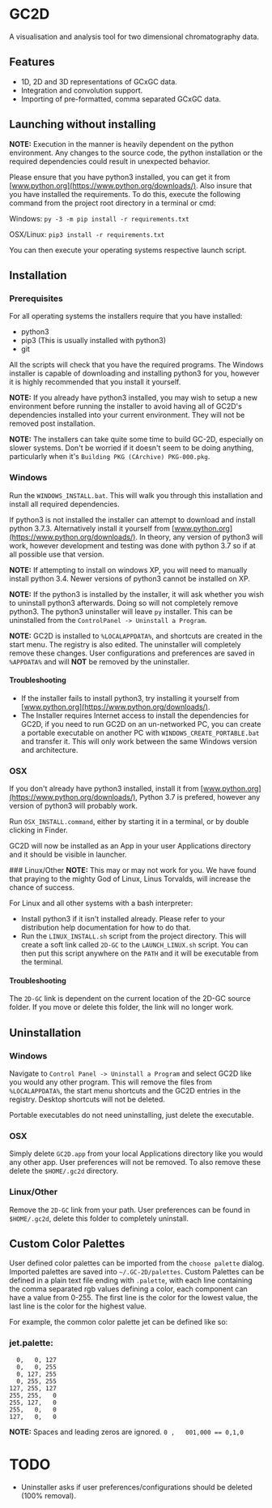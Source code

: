 # GC2D
A visualisation and analysis tool for two dimensional chromatography data.

## Features
 - 1D, 2D and 3D representations of GCxGC data.
 - Integration and convolution support.
 - Importing of pre-formatted, comma separated GCxGC data.

## Launching without installing
**NOTE:** Execution in the manner is heavily dependent on the python environment. Any changes to the source code, the
python installation or the required dependencies could result in unexpected behavior.

Please ensure that you have python3 installed, you can get it from [www.python.org](https://www.python.org/downloads/).
Also insure that you have installed the requirements. To do this, execute the following command from the project root
directory in a terminal or cmd:

Windows: `py -3 -m pip install -r requirements.txt`

OSX/Linux: `pip3 install -r requirements.txt`

You can then execute your operating systems respective launch script.

## Installation

### Prerequisites

For all operating systems the installers require that you have installed:

- python3
- pip3 (This is usually installed with python3)
- git

All the scripts will check that you have the required programs. The Windows installer is capable of downloading and
installing python3 for you, however it is highly recommended that you install it yourself.

**NOTE:** If you already have python3 installed, you may wish to setup a new environment before running the installer to
avoid having all of GC2D's dependencies installed into your current environment. They will not be removed post 
installation.

**NOTE:** The installers can take quite some time to build GC-2D, especially on slower systems. Don't be worried if it
doesn't seem to be doing anything, particularly when it's `Building PKG (CArchive) PKG-000.pkg`.


### Windows
Run the `WINDOWS_INSTALL.bat`. This will walk you through this installation and install
all required dependencies. 

If python3 is not installed the installer can attempt to download and install python 3.7.3.
Alternatively install it yourself from [www.python.org](https://www.python.org/downloads/).
In theory, any version of python3 will work, however development and testing was done with
python 3.7 so if at all possible use that version. 

**NOTE:** If attempting to install on windows XP, you will need to manually install python 3.4.
Newer versions of python3 cannot be installed on XP.

**NOTE:** If the python3 is installed by the installer, it will ask whether you wish to uninstall python3 afterwards.
Doing so will not completely remove python3. The python3 uninstaller will leave `py` installer.
This can be uninstalled from the `ControlPanel -> Uninstall a Program`.
 
**NOTE:** GC2D is installed to `%LOCALAPPDATA%`, and shortcuts are created in the start menu.
The registry is also edited. The uninstaller will completely remove these changes.
User configurations and preferences are saved in `%APPDATA%` and will **NOT** be removed by the uninstaller.

#### Troubleshooting

- If the installer fails to install python3, try installing it yourself from 
[www.python.org](https://www.python.org/downloads/).
- The Installer requires Internet access to install the dependencies for GC2D, if you need to run GC2D on an
un-networked PC, you can create a portable executable on another PC with `WINDOWS_CREATE_PORTABLE.bat` and transfer it.
This will only work between the same Windows version and architecture.

### OSX

If you don't already have python3 installed, install it from [www.python.org](https://www.python.org/downloads/), 
Python 3.7 is prefered, however any version of python3 will probably work.

Run `OSX_INSTALL.command`, either by starting it in a terminal, or by double clicking in Finder.

GC2D will now be installed as an App in your user Applications directory and it should be visible in launcher. 

### Linux/Other
**NOTE:** This may or may not work for you. We have found that praying to the mighty God of Linux, Linus Torvalds, will
increase the chance of success.

For Linux and all other systems with a bash interpreter:
- Install python3 if it isn't installed already. Please refer to your distribution help documentation for how to do 
that.
- Run the `LINUX_INSTALL.sh` script from the project directory. This will create a soft link called `2D-GC` to the 
`LAUNCH_LINUX.sh` script. You can then put this script anywhere on the `PATH` and it will be executable from the 
terminal.

#### Troubleshooting

The `2D-GC` link is dependent on the current location of the 2D-GC source folder. If you move or delete this folder, the
link will no longer work.

## Uninstallation

### Windows

Navigate to `Control Panel -> Uninstall a Program` and select GC2D like you would any other program.
This will remove the files from `%LOCALAPPDATA%`, the start menu shortcuts
and the GC2D entries in the registry. Desktop shortcuts will not be deleted.

Portable executables do not need uninstalling, just delete the executable.

### OSX

Simply delete `GC2D.app` from your local Applications directory like you would any other app.
User preferences will not be removed. To also remove these delete the `$HOME/.gc2d` directory.

### Linux/Other
Remove the `2D-GC` link from your path.
User preferences can be found in `$HOME/.gc2d`, delete this folder to completely uninstall.

## Custom Color Palettes
User defined color palettes can be imported from the `choose palette` dialog. Imported palettes are saved into
`~/.GC-2D/palettes`. Custom Palettes can be defined in a plain text file ending with `.palette`, with each line 
containing the comma separated rgb values defining a color, each component can have a value from 0-255. 
The first line is the color for the lowest value, the last line is the color for the highest value.

For example, the common color palette jet can be defined like so:

### jet.palette:
```
  0,   0, 127
  0,   0, 255
  0, 127, 255
  0, 255, 255
127, 255, 127
255, 255,   0
255, 127,   0
255,   0,   0
127,   0,   0
```
**NOTE:** Spaces and leading zeros are ignored. `0 ,   001,000 == 0,1,0`

# TODO
- Uninstaller asks if user preferences/configurations should be deleted (100% removal).